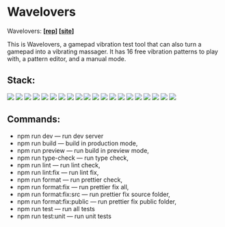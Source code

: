 # Wavelovers

Wavelovers: **[[rep](https://github.com/eugene-serb/wavelovers/)] [[site](https://wavelovers.ru/)]**

This is Wavelovers, a gamepad vibration test tool that can also turn a gamepad into a vibrating massager. It has 16 free vibration patterns to play with, a pattern editor, and a manual mode.

## Stack:

![](https://img.shields.io/badge/HTML-informational?style=flat-square&logo=html5&logoColor=FFFFFF&color=E44D26)
![](https://img.shields.io/badge/CSS-informational?style=flat-square&logo=css3&logoColor=FFFFFF&color=25A1E1)
![](https://img.shields.io/badge/SASS-informational?style=flat-square&logo=sass&logoColor=FFFFFF&color=CF649A)
![](https://img.shields.io/badge/JSON-informational?style=flat-square&logo=json&logoColor=323330&color=FAF0E6)
![](https://img.shields.io/badge/YAML-informational?style=flat-square&logo=yaml&logoColor=FFFFFF&color=FF0000)
![](https://img.shields.io/badge/JavaScript-informational?style=flat-square&logo=javascript&logoColor=323330&color=F0DB4F)
![](https://img.shields.io/badge/TypeScript-informational?style=flat-square&logo=typescript&logoColor=FFFFFF&color=007ACC)
![](https://img.shields.io/badge/Vue.js-informational?style=flat-square&logo=vue.js&logoColor=FFFFFF&color=42B983)
![](https://img.shields.io/badge/Vue%20Router-informational?style=flat-square&logo=vue.js&logoColor=FFFFFF&color=42B983)
![](https://img.shields.io/badge/Vuex-informational?style=flat-square&logo=vue.js&logoColor=FFFFFF&color=42B983)
![](https://img.shields.io/badge/Vite-informational?style=flat-square&logo=vite&logoColor=FFFFFF&color=42B983)
![](https://img.shields.io/badge/Vitest-informational?style=flat-square&logo=vitest&logoColor=FFFFFF&color=42B983)
![](https://img.shields.io/badge/Node.JS-informational?style=flat-square&logo=node.js&logoColor=FFFFFF&color=3C873A)
![](https://img.shields.io/badge/ESLint-informational?style=flat-square&logo=eslint&logoColor=FFFFFF&color=8181F2)
![](https://img.shields.io/badge/Prettier-informational?style=flat-square&logo=prettier&logoColor=FFFFFF&color=1A2B34)
![](https://img.shields.io/badge/📝-JSDoc-informational?style=flat-square&logo=jsdoc&logoColor=FFFFFF&color=006FBB&labelColor=006FBB)
![](https://img.shields.io/badge/npm-informational?style=flat-square&logo=npm&logoColor=FFFFFF&color=CB0000)
![](https://img.shields.io/badge/Git-informational?style=flat-square&logo=git&logoColor=FFFFFF&color=BC4420)
![](https://img.shields.io/badge/GitHub-informational?style=flat-square&logo=github&logoColor=FFFFFF&color=24292F)
![](https://img.shields.io/badge/GitHub%20Actions-informational?style=flat-square&logo=github&logoColor=FFFFFF&color=24292F)

## Commands:

- npm run dev — run dev server
- npm run build — build in production mode,
- npm run preview — run build in preview mode,
- npm run type-check — run type check,
- npm run lint — run lint check,
- npm run lint:fix — run lint fix,
- npm run format — run prettier check,
- npm run format:fix — run prettier fix all,
- npm run format:fix:src — run prettier fix source folder,
- npm run format:fix:public — run prettier fix public folder,
- npm run test — run all tests
- npm run test:unit — run unit tests
